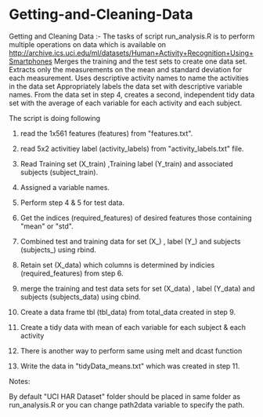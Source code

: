 Getting-and-Cleaning-Data
=========================

Getting and Cleaning Data :- The tasks of script run_analysis.R is to perform multiple operations on data which is available on 
http://archive.ics.uci.edu/ml/datasets/Human+Activity+Recognition+Using+Smartphones
    Merges the training and the test sets to create one data set.
    Extracts only the measurements on the mean and standard deviation for each measurement. 
    Uses descriptive activity names to name the activities in the data set
    Appropriately labels the data set with descriptive variable names. 
    From the data set in step 4, creates a second, independent tidy data set with the average of each variable for each activity and each subject.

The script is doing following 
1.  read the 1x561 features (features) from "features.txt".

2.  read 5x2 activitiey label (activity_labels) from "activity_labels.txt" file.
3.  Read Training set (X_train) ,Training label (Y_train) and associated subjects (subject_train).
4.  Assigned a variable names.
5.  Perform step 4 & 5 for test data.
6.  Get the indices (required_features) of desired features those containing "mean" or "std".
7.  Combined test and training data for set (X_) , label (Y_) and subjects (subjects_) using rbind.
8.  Retain set (X_data) which columns is determined by indicies (required_features) from step 6.
9.  merge the training and test data sets for set (X_data) , label (Y_data) and subjects (subjects_data) using cbind.
10. Create a data frame tbl (tbl_data) from total_data created in step 9.
11. Create a tidy data with mean of each variable for each subject & each activity
12. There is another way to perform same using melt and dcast function
13. Write the data in "tidyData_means.txt" which was created in step 11.

Notes:

By default "UCI HAR Dataset" folder should be placed in same folder as run_analysis.R or you can change path2data variable to specify the path.
